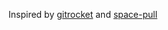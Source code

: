 
Inspired by [gitrocket](https://github.com/bomanimc/gitrocket) and [space-pull](https://github.com/lukaszromerowicz/space-pull)
